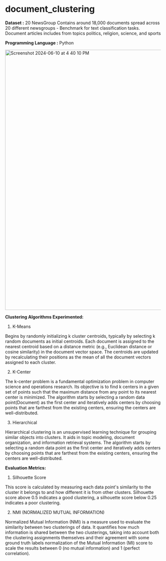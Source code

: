 # document_clustering

**Dataset :** 20 NewsGroup 
  Contains around 18,000 documents spread across 20 different newsgroups - Benchmark for text classification tasks.
  Document articles includes from topics politics, religion, science, and sports

**Programming Language :** Python


<img width="843" alt="Screenshot 2024-06-10 at 4 40 10 PM" src="https://github.com/chethana613/document_clustering/assets/56347342/946b5509-f1ee-493a-ba08-3cd7d6b46bc9">


**Clustering Algorithms Experimented:**

1. K-Means

Begins by randomly initializing k cluster centroids, typically by selecting k random documents as initial centroids.
Each document is assigned to the nearest centroid based on a distance metric (e.g., Euclidean distance or cosine similarity) in the document vector space.
The centroids are updated by recalculating their positions as the mean of all the document vectors assigned to each cluster.


2. K-Center
   
The k-center problem is a fundamental optimization problem in computer science and operations research. Its objective is to find k centers in a given set of points such that the maximum distance from any point to its nearest center is minimized.
The algorithm starts by selecting a random data point(Document) as the first center and iteratively adds centers by choosing points that are farthest from the existing centers, ensuring the centers are well-distributed.

3. Hierarchical

Hierarchical clustering is an unsupervised learning technique for grouping similar objects into clusters. It aids in topic modeling, document organization, and information retrieval systems.
The algorithm starts by selecting a random data point as the first center and iteratively adds centers by choosing points that are farthest from the existing centers, ensuring the centers are well-distributed.

**Evaluation Metrics:**

1. Silhouette Score
   
This score is calculated by measuring each data point's similarity to the cluster it belongs to and how different it is from other clusters.
Silhouette score above 0.5 indicates a good clustering, a silhouette score below 0.25 indicates a poor clustering.

2. NMI (NORMALIZED MUTUAL INFORMATION)

Normalized Mutual Information (NMI) is a measure used to evaluate the similarity between two clusterings of data. It quantifies how much information is shared between the two clusterings, taking into account both the clustering assignments themselves and their agreement with some ground truth labels
normalization of the Mutual Information (MI) score to scale the results between 0 (no mutual information) and 1 (perfect correlation).
